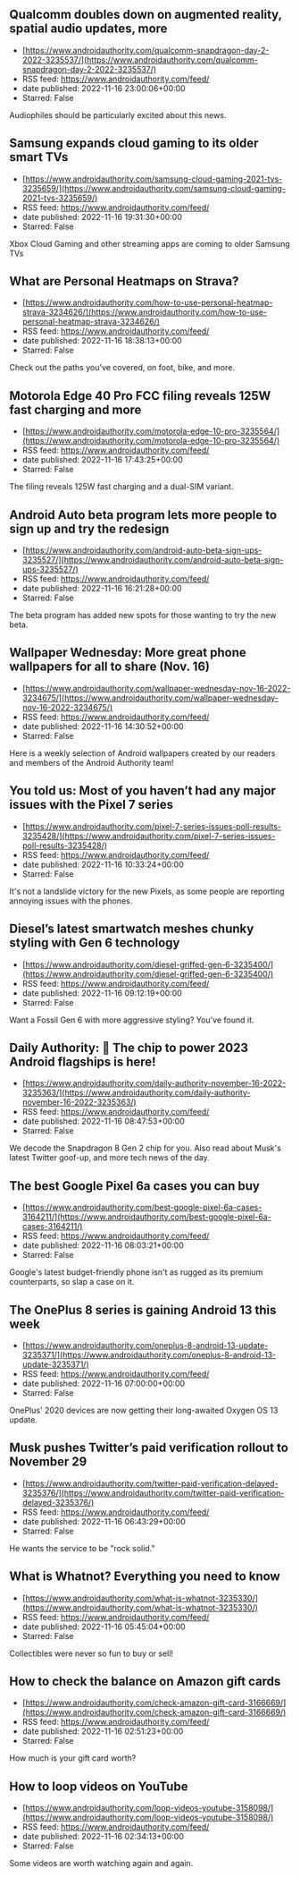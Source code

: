 ## Qualcomm doubles down on augmented reality, spatial audio updates, more
 - [https://www.androidauthority.com/qualcomm-snapdragon-day-2-2022-3235537/](https://www.androidauthority.com/qualcomm-snapdragon-day-2-2022-3235537/)
 - RSS feed: https://www.androidauthority.com/feed/
 - date published: 2022-11-16 23:00:06+00:00
 - Starred: False

Audiophiles should be particularly excited about this news.

## Samsung expands cloud gaming to its older smart TVs
 - [https://www.androidauthority.com/samsung-cloud-gaming-2021-tvs-3235659/](https://www.androidauthority.com/samsung-cloud-gaming-2021-tvs-3235659/)
 - RSS feed: https://www.androidauthority.com/feed/
 - date published: 2022-11-16 19:31:30+00:00
 - Starred: False

Xbox Cloud Gaming and other streaming apps are coming to older Samsung TVs

## What are Personal Heatmaps on Strava?
 - [https://www.androidauthority.com/how-to-use-personal-heatmap-strava-3234626/](https://www.androidauthority.com/how-to-use-personal-heatmap-strava-3234626/)
 - RSS feed: https://www.androidauthority.com/feed/
 - date published: 2022-11-16 18:38:13+00:00
 - Starred: False

Check out the paths you've covered, on foot, bike, and more.

## Motorola Edge 40 Pro FCC filing reveals 125W fast charging and more
 - [https://www.androidauthority.com/motorola-edge-10-pro-3235564/](https://www.androidauthority.com/motorola-edge-10-pro-3235564/)
 - RSS feed: https://www.androidauthority.com/feed/
 - date published: 2022-11-16 17:43:25+00:00
 - Starred: False

The filing reveals 125W fast charging and a dual-SIM variant.

## Android Auto beta program lets more people to sign up and try the redesign
 - [https://www.androidauthority.com/android-auto-beta-sign-ups-3235527/](https://www.androidauthority.com/android-auto-beta-sign-ups-3235527/)
 - RSS feed: https://www.androidauthority.com/feed/
 - date published: 2022-11-16 16:21:28+00:00
 - Starred: False

The beta program has added new spots for those wanting to try the new beta.

## Wallpaper Wednesday: More great phone wallpapers for all to share (Nov. 16)
 - [https://www.androidauthority.com/wallpaper-wednesday-nov-16-2022-3234675/](https://www.androidauthority.com/wallpaper-wednesday-nov-16-2022-3234675/)
 - RSS feed: https://www.androidauthority.com/feed/
 - date published: 2022-11-16 14:30:52+00:00
 - Starred: False

Here is a weekly selection of Android wallpapers created by our readers and members of the Android Authority team!

## You told us: Most of you haven’t had any major issues with the Pixel 7 series
 - [https://www.androidauthority.com/pixel-7-series-issues-poll-results-3235428/](https://www.androidauthority.com/pixel-7-series-issues-poll-results-3235428/)
 - RSS feed: https://www.androidauthority.com/feed/
 - date published: 2022-11-16 10:33:24+00:00
 - Starred: False

It's not a landslide victory for the new Pixels, as some people are reporting annoying issues with the phones.

## Diesel’s latest smartwatch meshes chunky styling with Gen 6 technology
 - [https://www.androidauthority.com/diesel-griffed-gen-6-3235400/](https://www.androidauthority.com/diesel-griffed-gen-6-3235400/)
 - RSS feed: https://www.androidauthority.com/feed/
 - date published: 2022-11-16 09:12:19+00:00
 - Starred: False

Want a Fossil Gen 6 with more aggressive styling? You've found it.

## Daily Authority: 🐉 The chip to power 2023 Android flagships is here!
 - [https://www.androidauthority.com/daily-authority-november-16-2022-3235363/](https://www.androidauthority.com/daily-authority-november-16-2022-3235363/)
 - RSS feed: https://www.androidauthority.com/feed/
 - date published: 2022-11-16 08:47:53+00:00
 - Starred: False

We decode the Snapdragon 8 Gen 2 chip for you. Also read about Musk's latest Twitter goof-up, and more tech news of the day.

## The best Google Pixel 6a cases you can buy
 - [https://www.androidauthority.com/best-google-pixel-6a-cases-3164211/](https://www.androidauthority.com/best-google-pixel-6a-cases-3164211/)
 - RSS feed: https://www.androidauthority.com/feed/
 - date published: 2022-11-16 08:03:21+00:00
 - Starred: False

Google's latest budget-friendly phone isn't as rugged as its premium counterparts, so slap a case on it.

## The OnePlus 8 series is gaining Android 13 this week
 - [https://www.androidauthority.com/oneplus-8-android-13-update-3235371/](https://www.androidauthority.com/oneplus-8-android-13-update-3235371/)
 - RSS feed: https://www.androidauthority.com/feed/
 - date published: 2022-11-16 07:00:00+00:00
 - Starred: False

OnePlus' 2020 devices are now getting their long-awaited Oxygen OS 13 update.

## Musk pushes Twitter’s paid verification rollout to November 29
 - [https://www.androidauthority.com/twitter-paid-verification-delayed-3235376/](https://www.androidauthority.com/twitter-paid-verification-delayed-3235376/)
 - RSS feed: https://www.androidauthority.com/feed/
 - date published: 2022-11-16 06:43:29+00:00
 - Starred: False

He wants the service to be "rock solid."

## What is Whatnot? Everything you need to know
 - [https://www.androidauthority.com/what-is-whatnot-3235330/](https://www.androidauthority.com/what-is-whatnot-3235330/)
 - RSS feed: https://www.androidauthority.com/feed/
 - date published: 2022-11-16 05:45:04+00:00
 - Starred: False

Collectibles were never so fun to buy or sell!

## How to check the balance on Amazon gift cards
 - [https://www.androidauthority.com/check-amazon-gift-card-3166669/](https://www.androidauthority.com/check-amazon-gift-card-3166669/)
 - RSS feed: https://www.androidauthority.com/feed/
 - date published: 2022-11-16 02:51:23+00:00
 - Starred: False

How much is your gift card worth?

## How to loop videos on YouTube
 - [https://www.androidauthority.com/loop-videos-youtube-3158098/](https://www.androidauthority.com/loop-videos-youtube-3158098/)
 - RSS feed: https://www.androidauthority.com/feed/
 - date published: 2022-11-16 02:34:13+00:00
 - Starred: False

Some videos are worth watching again and again.
